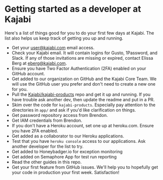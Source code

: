 # Getting started as a developer at Kajabi

Here's a list of things good for you to do your first few days at Kajabi.
The list also helps us keep track of getting you up and running.

* Get your user@kajabi.com email access.
* Check your Kajabi email. It will contain logins for Gusto, 1Password, and Slack.
  If any of those invitations are missing or expired, contact Elissa Berg at eberg@kajabi.com.
* Ensure you have Two Factor Authentication (2FA) enabled on your GitHub account.
* Get added to our organization on GitHub and the Kajabi Core Team. We will use the
  GitHub user you prefer and don't need to create a new one for you.
* Pull the [Kajabi/kajabi-products](https://github.com/Kajabi/kajabi-products)
  repo and get it up and running. If you have trouble ask another dev,
  then update the readme and put in a PR.
* Skim over the code for `kajabi-products`. Especially pay attention to the directories
  in `app/` and ask if you'd like clarification on things.
* Get password repository access from Brendon.
* Get IAM credentials from Brendon.
* If you don't have a Heroku account, set one up at heroku.com. Ensure you have 2FA enabled.
* Get added as a collaborator to our Heroku applications.
* Test that you have `heroku console` access to our applications. Ask another developer
  for the list to try.
* Get added to Honeybadger.io for exception monitoring
* Get added on Semaphore App for test run reporting
* Read the other guides in this repo.
* Get your first feature from GitHub issues. We'll help you to hopefully get your code
  in production your first week. Satisfaction!
